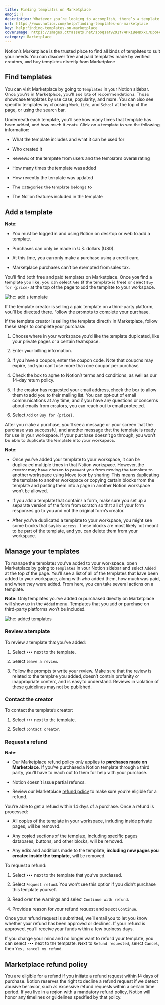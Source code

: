 ```yaml
---
title: Finding templates on Marketplace
emoji: 👛
description: Whatever you’re looking to accomplish, there’s a template for it in Marketplace. Here’s how you can explore Marketplace, add and manage templates, and use them in your Notion workspace 👛
url: https://www.notion.com/help/finding-templates-on-marketplace
key: help:finding-templates-on-marketplace
coverImage: https://images.ctfassets.net/spoqsaf9291f/4PkiBedDxxC7DpoFobdLKN/718f58bccc815944ad2a4b8858efcc50/Reference_visuals__1_.png
category: Marketplace
---
```


Notion’s Marketplace is the trusted place to find all kinds of templates to suit your needs. You can discover free and paid templates made by verified creators, and buy templates directly from Marketplace.

## Find templates

You can visit Marketplace by going to `Templates` in your Notion sidebar. Once you’re in Marketplace, you’ll see lots of recommendations. These showcase templates by use case, popularity, and more. You can also see specific templates by choosing `Work`, `Life`, and `School` at the top of the page, or using the search bar.

[](//videos.ctfassets.net/spoqsaf9291f/1v9NDGwfl3Gx2SticmCPhy/df3e40fc9fc91d90e6ee53090ae8e323/Notion.mp4)

Underneath each template, you’ll see how many times that template has been added, and how much it costs. Click on a template to see the following information:

* What the template includes and what it can be used for

* Who created it

* Reviews of the template from users and the template’s overall rating

* How many times the template was added

* How recently the template was updated

* The categories the template belongs to

* The Notion features included in the template

## Add a template

**Note:**

* You must be logged in and using Notion on desktop or web to add a template.

* Purchases can only be made in U.S. dollars (USD).

* At this time, you can only make a purchase using a credit card.

* Marketplace purchases can’t be exempted from sales tax.

You’ll find both free and paid templates on Marketplace. Once you find a template you like, you can select `Add` (if the template is free) or select `Buy for {price}` at the top of the page to add the template to your workspace.

![hc: add a template](https://images.ctfassets.net/spoqsaf9291f/53Wb4BjtZtGeIXasc9nDYq/38a82f3d3139ed9bfb33e06ac52da5f8/Reference_visuals__2_.png)

If the template creator is selling a paid template on a third-party platform, you’ll be directed there. Follow the prompts to complete your purchase.

If the template creator is selling the template directly in Marketplace, follow these steps to complete your purchase:

1. Choose where in your workspace you’d like the template duplicated, like your private pages or a certain teamspace.

2. Enter your billing information.

3. If you have a coupon, enter the coupon code. Note that coupons may expire, and you can’t use more than one coupon per purchase.

4. Check the box to agree to Notion’s terms and conditions, as well as our 14-day return policy.

5. If the creator has requested your email address, check the box to allow them to add you to their mailing list. You can opt-out of email communications at any time, and if you have any questions or concerns about emails from creators, you can reach out to email protected.

6. Select `Add` or `Buy for {price}`.

After you make a purchase, you’ll see a message on your screen that the purchase was successful, and another message that the template is ready for use in your workspace. If your purchase doesn’t go through, you won’t be able to duplicate the template into your workspace.

**Note:**

* Once you’ve added your template to your workspace, it can be duplicated multiple times in that Notion workspace. However, the creator may have chosen to prevent you from moving the template to another workspace using Move to or by sharing. This means duplicating the template to another workspace or copying certain blocks from the template and pasting them into a page in another Notion workspace won’t be allowed.

* If you add a template that contains a form, make sure you set up a separate version of the form from scratch so that all of your form responses go to you and not the original form’s creator.

* After you’ve duplicated a template to your workspace, you might see some blocks that say `No access`. These blocks are most likely not meant to be part of the template, and you can delete them from your workspace.

## Manage your templates

To manage the templates you’ve added to your workspace, open Marketplace by going to `Templates` in your Notion sidebar and select `Added` at the top of the page. You’ll see a list of all of the templates that have been added to your workspace, along with who added them, how much was paid, and when they were added. From here, you can take several actions on a template.

**Note:** Only templates you’ve added or purchased directly on Marketplace will show up in the `Added` menu. Templates that you add or purchase on third-party platforms won’t be included.

![hc: added templates](https://images.ctfassets.net/spoqsaf9291f/6ShZcDh8vqUVLE0Ar8M4uR/ae2337e03ac9841b6bc4bba46163f0ac/added.gif)

### Review a template

To review a template that you’ve added:

1. Select `•••` next to the template.

2. Select `Leave a review`.

3. Follow the prompts to write your review. Make sure that the review is related to the template you added, doesn’t contain profanity or inappropriate content, and is easy to understand. Reviews in violation of these guidelines may not be published.

### Contact the creator

To contact the template’s creator:

1. Select `•••` next to the template.

2. Select `Contact creator`.

### Request a refund

**Note:**

* Our Marketplace refund policy only applies to **purchases made on Marketplace**. If you’ve purchased a Notion template through a third party, you’ll have to reach out to them for help with your purchase.

* Notion doesn’t issue partial refunds.

* Review our Marketplace [refund policy](https://www.notion.com/help/finding-templates-on-marketplace#marketplace-refund-policy) to make sure you’re eligible for a refund.

You’re able to get a refund within 14 days of a purchase. Once a refund is processed:

* All copies of the template in your workspace, including inside private pages, will be removed.

* Any copied sections of the template, including specific pages, databases, buttons, and other blocks, will be removed.

* Any edits and additions made to the template, **including new pages you created inside the template,** will be removed.

To request a refund:

1. Select `•••` next to the template that you’ve purchased.

2. Select `Request refund`. You won’t see this option if you didn’t purchase this template yourself.

3. Read over the warnings and select `Continue with refund`.

4. Provide a reason for your refund request and select `Continue`.

Once your refund request is submitted, we’ll email you to let you know whether your refund has been approved or declined. If your refund is approved, you’ll receive your funds within a few business days.

If you change your mind and no longer want to refund your template, you can select `•••` next to the template. Next to `Refund requested`, select `Cancel`, then `Yes, cancel my refund`.

## Marketplace refund policy

You are eligible for a refund if you initiate a refund request within 14 days of purchase. Notion reserves the right to decline a refund request if we detect abusive behavior, such as excessive refund requests within a certain time period. If you live in a region with a mandatory refund policy, Notion will honor any timelines or guidelines specified by that policy.
